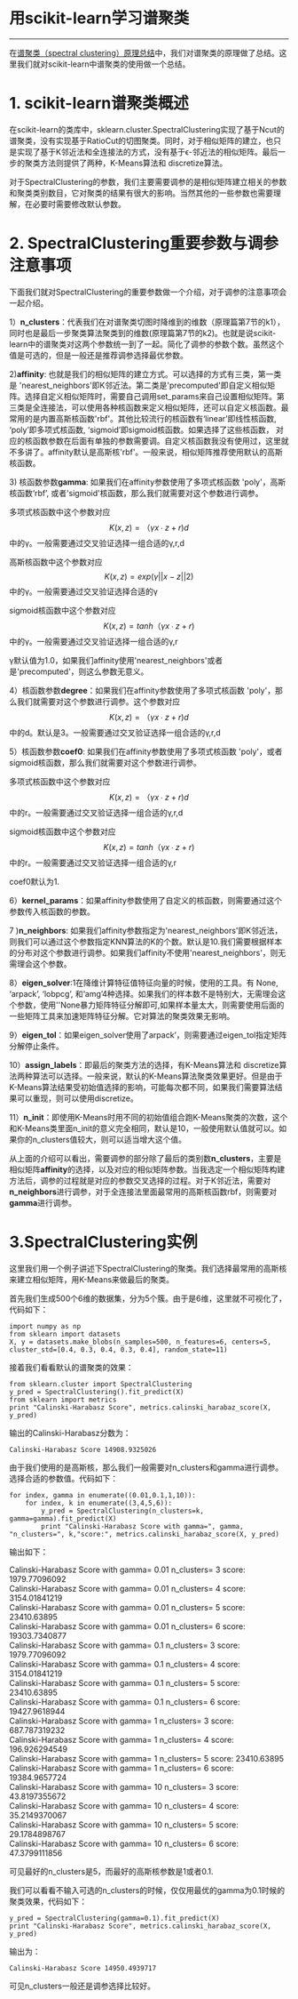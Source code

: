 # 用scikit-learn学习谱聚类

---

在[谱聚类（spectral clustering）原理总结](/ml/cluster/spectral.md)中，我们对谱聚类的原理做了总结。这里我们就对scikit-learn中谱聚类的使用做一个总结。

# 1. scikit-learn谱聚类概述

在scikit-learn的类库中，sklearn.cluster.SpectralClustering实现了基于Ncut的谱聚类，没有实现基于RatioCut的切图聚类。同时，对于相似矩阵的建立，也只是实现了基于K邻近法和全连接法的方式，没有基于ϵ-邻近法的相似矩阵。最后一步的聚类方法则提供了两种，K-Means算法和 discretize算法。

对于SpectralClustering的参数，我们主要需要调参的是相似矩阵建立相关的参数和聚类类别数目，它对聚类的结果有很大的影响。当然其他的一些参数也需要理解，在必要时需要修改默认参数。

# 2. SpectralClustering重要参数与调参注意事项

下面我们就对SpectralClustering的重要参数做一个介绍，对于调参的注意事项会一起介绍。

1）**n\_clusters**：代表我们在对谱聚类切图时降维到的维数（原理篇第7节的k1），同时也是最后一步聚类算法聚类到的维数\(原理篇第7节的k2\)。也就是说scikit-learn中的谱聚类对这两个参数统一到了一起。简化了调参的参数个数。虽然这个值是可选的，但是一般还是推荐调参选择最优参数。

2\)**affinity**: 也就是我们的相似矩阵的建立方式。可以选择的方式有三类，第一类是 'nearest\_neighbors'即K邻近法。第二类是'precomputed'即自定义相似矩阵。选择自定义相似矩阵时，需要自己调用set\_params来自己设置相似矩阵。第三类是全连接法，可以使用各种核函数来定义相似矩阵，还可以自定义核函数。最常用的是内置高斯核函数'rbf'。其他比较流行的核函数有‘linear’即线性核函数, ‘poly’即多项式核函数, ‘sigmoid’即sigmoid核函数。如果选择了这些核函数， 对应的核函数参数在后面有单独的参数需要调。自定义核函数我没有使用过，这里就不多讲了。affinity默认是高斯核'rbf'。一般来说，相似矩阵推荐使用默认的高斯核函数。

3\) 核函数参数**gamma**: 如果我们在affinity参数使用了多项式核函数 'poly'，高斯核函数‘rbf’, 或者'sigmoid'核函数，那么我们就需要对这个参数进行调参。

多项式核函数中这个参数对应$$K(x,z)=（γx∙z+r)d$$中的γ。一般需要通过交叉验证选择一组合适的γ,r,d

高斯核函数中这个参数对应$$K(x,z)=exp(γ||x−z||2)$$中的γ。一般需要通过交叉验证选择合适的γ

sigmoid核函数中这个参数对应$$K(x,z)=tanh（γx∙z+r)$$中的γ。一般需要通过交叉验证选择一组合适的γ,r

γ默认值为1.0，如果我们affinity使用'nearest\_neighbors'或者是'precomputed'，则这么参数无意义。

4）核函数参数**degree**：如果我们在affinity参数使用了多项式核函数 'poly'，那么我们就需要对这个参数进行调参。这个参数对应$$K(x,z)=（γx∙z+r)d$$中的d。默认是3。一般需要通过交叉验证选择一组合适的γ,r,d

5）核函数参数**coef0**: 如果我们在affinity参数使用了多项式核函数 'poly'，或者sigmoid核函数，那么我们就需要对这个参数进行调参。

多项式核函数中这个参数对应$$K(x,z)=（γx∙z+r)d$$中的r。一般需要通过交叉验证选择一组合适的γ,r,d

sigmoid核函数中这个参数对应$$K(x,z)=tanh（γx∙z+r)$$中的r。一般需要通过交叉验证选择一组合适的γ,r

coef0默认为1.

6）**kernel\_params**：如果affinity参数使用了自定义的核函数，则需要通过这个参数传入核函数的参数。

7 \)**n\_neighbors**: 如果我们affinity参数指定为'nearest\_neighbors'即K邻近法，则我们可以通过这个参数指定KNN算法的K的个数。默认是10.我们需要根据样本的分布对这个参数进行调参。如果我们affinity不使用'nearest\_neighbors'，则无需理会这个参数。

8）**eigen\_solver**:1在降维计算特征值特征向量的时候，使用的工具。有 None, ‘arpack’, ‘lobpcg’, 和‘amg’4种选择。如果我们的样本数不是特别大，无需理会这个参数，使用''None暴力矩阵特征分解即可,如果样本量太大，则需要使用后面的一些矩阵工具来加速矩阵特征分解。它对算法的聚类效果无影响。

9）**eigen\_tol**：如果eigen\_solver使用了arpack’，则需要通过eigen\_tol指定矩阵分解停止条件。

10）**assign\_labels**：即最后的聚类方法的选择，有K-Means算法和 discretize算法两种算法可以选择。一般来说，默认的K-Means算法聚类效果更好。但是由于K-Means算法结果受初始值选择的影响，可能每次都不同，如果我们需要算法结果可以重现，则可以使用discretize。

11）**n\_init**：即使用K-Means时用不同的初始值组合跑K-Means聚类的次数，这个和K-Means类里面n\_init的意义完全相同，默认是10，一般使用默认值就可以。如果你的n\_clusters值较大，则可以适当增大这个值。

从上面的介绍可以看出，需要调参的部分除了最后的类别数**n\_clusters**，主要是相似矩阵**affinity**的选择，以及对应的相似矩阵参数。当我选定一个相似矩阵构建方法后，调参的过程就是对应的参数交叉选择的过程。对于K邻近法，需要对**n\_neighbors**进行调参，对于全连接法里面最常用的高斯核函数rbf，则需要对**gamma**进行调参。

# 3.SpectralClustering实例

这里我们用一个例子讲述下SpectralClustering的聚类。我们选择最常用的高斯核来建立相似矩阵，用K-Means来做最后的聚类。

首先我们生成500个6维的数据集，分为5个簇。由于是6维，这里就不可视化了，代码如下：

```
import numpy as np
from sklearn import datasets
X, y = datasets.make_blobs(n_samples=500, n_features=6, centers=5, cluster_std=[0.4, 0.3, 0.4, 0.3, 0.4], random_state=11)
```

接着我们看看默认的谱聚类的效果：

```
from sklearn.cluster import SpectralClustering
y_pred = SpectralClustering().fit_predict(X)
from sklearn import metrics
print "Calinski-Harabasz Score", metrics.calinski_harabaz_score(X, y_pred)
```

输出的Calinski-Harabasz分数为：

```
Calinski-Harabasz Score 14908.9325026
```

由于我们使用的是高斯核，那么我们一般需要对n\_clusters和gamma进行调参。选择合适的参数值。代码如下：

```
for index, gamma in enumerate((0.01,0.1,1,10)):
    for index, k in enumerate((3,4,5,6)):
        y_pred = SpectralClustering(n_clusters=k, gamma=gamma).fit_predict(X)
        print "Calinski-Harabasz Score with gamma=", gamma, "n_clusters=", k,"score:", metrics.calinski_harabaz_score(X, y_pred)
```

输出如下：

Calinski-Harabasz Score with gamma= 0.01 n\_clusters= 3 score: 1979.77096092  
Calinski-Harabasz Score with gamma= 0.01 n\_clusters= 4 score: 3154.01841219  
Calinski-Harabasz Score with gamma= 0.01 n\_clusters= 5 score: 23410.63895  
Calinski-Harabasz Score with gamma= 0.01 n\_clusters= 6 score: 19303.7340877  
Calinski-Harabasz Score with gamma= 0.1 n\_clusters= 3 score: 1979.77096092  
Calinski-Harabasz Score with gamma= 0.1 n\_clusters= 4 score: 3154.01841219  
Calinski-Harabasz Score with gamma= 0.1 n\_clusters= 5 score: 23410.63895  
Calinski-Harabasz Score with gamma= 0.1 n\_clusters= 6 score: 19427.9618944  
Calinski-Harabasz Score with gamma= 1 n\_clusters= 3 score: 687.787319232  
Calinski-Harabasz Score with gamma= 1 n\_clusters= 4 score: 196.926294549  
Calinski-Harabasz Score with gamma= 1 n\_clusters= 5 score: 23410.63895  
Calinski-Harabasz Score with gamma= 1 n\_clusters= 6 score: 19384.9657724  
Calinski-Harabasz Score with gamma= 10 n\_clusters= 3 score: 43.8197355672  
Calinski-Harabasz Score with gamma= 10 n\_clusters= 4 score: 35.2149370067  
Calinski-Harabasz Score with gamma= 10 n\_clusters= 5 score: 29.1784898767  
Calinski-Harabasz Score with gamma= 10 n\_clusters= 6 score: 47.3799111856

可见最好的n\_clusters是5，而最好的高斯核参数是1或者0.1.

我们可以看看不输入可选的n\_clusters的时候，仅仅用最优的gamma为0.1时候的聚类效果，代码如下：

```
y_pred = SpectralClustering(gamma=0.1).fit_predict(X)
print "Calinski-Harabasz Score", metrics.calinski_harabaz_score(X, y_pred)
```

输出为：

```
Calinski-Harabasz Score 14950.4939717
```

可见n\_clusters一般还是调参选择比较好。

